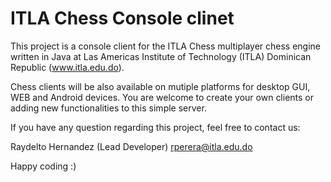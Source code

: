 # ITLA Chess Console clinet

This project is a console client for the ITLA Chess multiplayer chess engine written in Java at Las Americas Institute of Technology (ITLA) Dominican Republic (www.itla.edu.do).

Chess clients will be also available on mutiple platforms for desktop GUI, WEB and Android devices.  You are welcome to create your own clients or adding new functionalities to this simple server.

If you have any question regarding this project, feel free to contact us:

Raydelto Hernandez (Lead Developer)
rperera@itla.edu.do

Happy coding :)

